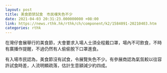 ```yaml
---
layout: post
title: 美食節禁試食　市民嘆失色不少
date: 2021-04-03 20:31:23.000000000 +08:00
link: https://news.rthk.hk/rthk/ch/component/k2/1584091-20210403.htm
categories: rthk
---
```


在灣仔會展舉行的美食節，大會要求入場人士須全程戴口罩，場內不可飲食，不時有廣播作提醒，不過仍然有人偷偷脫下口罩進食。

有入場市民認為，美食節沒有試食，令展覽失色不少。有參展商認為氣氛較以往容許試食時差，人流明顯疏落，估計生意額減少約四成。
